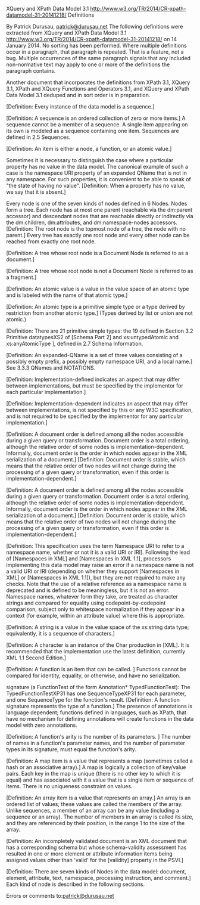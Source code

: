XQuery and XPath Data Model 3.1 http://www.w3.org/TR/2014/CR-xpath-datamodel-31-20141218/ Definitions

By Patrick Durusau, patrick@durusau.net
The following definitions were extracted from XQuery and XPath Data Model 3.1 http://www.w3.org/TR/2014/CR-xpath-datamodel-31-20141218/ on 14 January 2014. No sorting has been performed. Where multiple definitions occur in a paragraph, that paragraph is repeated. That is a feature, not a bug. Multiple occurrences of the same paragraph signals that any included non-normative text may apply to one or more of the definitions the paragraph contains.

Another document that incorporates the definitions from XPath 3.1, XQuery 3.1, XPath and XQuery Functions and Operators 3.1, and XQuery and XPath Data Model 3.1 deduped and in sort order is in preparation.

[Definition: Every instance of the data model is a sequence.]

[Definition: A sequence is an ordered collection of zero or more items.] A sequence cannot be a member of a sequence. A single item appearing on its own is modeled as a sequence containing one item. Sequences are defined in 2.5 Sequences.

[Definition: An item is either a node, a function, or an atomic value.]

Sometimes it is necessary to distinguish the case where a particular property has no value in the data model. The canonical example of such a case is the namespace URI property of an expanded QName that is not in any namespace. For such properties, it is convenient to be able to speak of "the state of having no value". [Definition: When a property has no value, we say that it is absent.]

Every node is one of the seven kinds of nodes defined in 6 Nodes. Nodes form a tree. Each node has at most one parent (reachable via the dm:parent accessor) and descendant nodes that are reachable directly or indirectly via the dm:children, dm:attributes, and dm:namespace-nodes accessors. [Definition: The root node is the topmost node of a tree, the node with no parent.] Every tree has exactly one root node and every other node can be reached from exactly one root node.

[Definition: A tree whose root node is a Document Node is referred to as a document.]

[Definition: A tree whose root node is not a Document Node is referred to as a fragment.]

[Definition: An atomic value is a value in the value space of an atomic type and is labeled with the name of that atomic type.]

[Definition: An atomic type is a primitive simple type or a type derived by restriction from another atomic type.] (Types derived by list or union are not atomic.)

[Definition: There are 21 primitive simple types: the 19 defined in Section 3.2 Primitive datatypesXS2 of [Schema Part 2] and xs:untypedAtomic and xs:anyAtomicType ], defined in 2.7 Schema Information.

[Definition: An expanded-QName is a set of three values consisting of a possibly empty prefix, a possibly empty namespace URI, and a local name.] See 3.3.3 QNames and NOTATIONS.

[Definition: Implementation-defined indicates an aspect that may differ between implementations, but must be specified by the implementor for each particular implementation.]

[Definition: Implementation-dependent indicates an aspect that may differ between implementations, is not specified by this or any W3C specification, and is not required to be specified by the implementor for any particular implementation.]

[Definition: A document order is defined among all the nodes accessible during a given query or transformation. Document order is a total ordering, although the relative order of some nodes is implementation-dependent. Informally, document order is the order in which nodes appear in the XML serialization of a document.] [Definition: Document order is stable, which means that the relative order of two nodes will not change during the processing of a given query or transformation, even if this order is implementation-dependent.]

[Definition: A document order is defined among all the nodes accessible during a given query or transformation. Document order is a total ordering, although the relative order of some nodes is implementation-dependent. Informally, document order is the order in which nodes appear in the XML serialization of a document.] [Definition: Document order is stable, which means that the relative order of two nodes will not change during the processing of a given query or transformation, even if this order is implementation-dependent.]

[Definition: This specification uses the term Namespace URI to refer to a namespace name, whether or not it is a valid URI or IRI]. Following the lead of [Namespaces in XML] and [Namespaces in XML 1.1], processors implementing this data model may raise an error if a namespace name is not a valid URI or IRI (depending on whether they support [Namespaces in XML] or [Namespaces in XML 1.1]), but they are not required to make any checks. Note that the use of a relative reference as a namespace name is deprecated and is defined to be meaningless, but it is not an error. Namespace names, whatever form they take, are treated as character strings and compared for equality using codepoint-by-codepoint comparison, subject only to whitespace normalization if they appear in a context (for example, within an attribute value) where this is appropriate.

[Definition: A string is a value in the value space of the xs:string data type; equivalently, it is a sequence of characters.]

[Definition: A character is an instance of the Char production in [XML]. It is recommended that the implementation use the latest definition, currently XML 1.1 Second Edition.]

[Definition: A function is an item that can be called. ] Functions cannot be compared for identity, equality, or otherwise, and have no serialization.

signature (a FunctionTest of the form Annotation* TypedFunctionTest): The TypedFunctionTestXP31 has one SequenceTypeXP31 for each parameter, and one SequenceType for the function's result. [Definition: A function signature represents the type of a function.] The presence of annotations is language dependent; functions defined in languages, such as XPath, that have no mechanism for defining annotations will create functions in the data model with zero annotations.

[Definition: A function's arity is the number of its parameters. ] The number of names in a function's parameter names, and the number of parameter types in its signature, must equal the function's arity.

[Definition: A map item is a value that represents a map (sometimes called a hash or an associative array).] A map is logically a collection of key/value pairs. Each key in the map is unique (there is no other key to which it is equal) and has associated with it a value that is a single item or sequence of items. There is no uniqueness constraint on values.

[Definition: An array item is a value that represents an array.] An array is an ordered list of values; these values are called the members of the array. Unlike sequences, a member of an array can be any value (including a sequence or an array). The number of members in an array is called its size, and they are referenced by their position, in the range 1 to the size of the array.

[Definition: An incompletely validated document is an XML document that has a corresponding schema but whose schema-validity assessment has resulted in one or more element or attribute information items being assigned values other than 'valid' for the [validity] property in the PSVI.]

[Definition: There are seven kinds of Nodes in the data model: document, element, attribute, text, namespace, processing instruction, and comment.] Each kind of node is described in the following sections.

Errors or comments to:patrick@durusau.net
